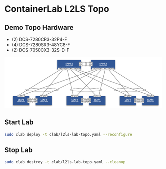 # ContainerLab L2LS Topo

## Demo Topo Hardware

- (2) DCS-7280CR3-32P4-F
- (4) DCS-7280SR3-48YC8-F
- (2) DCS-7050CX3-32S-D-F

![L2LS Topo](images/clab-l2ls-topo.png)

## Start Lab

``` bash
sudo clab deploy -t clab/l2ls-lab-topo.yaml --reconfigure
```

## Stop Lab

``` bash
sudo clab destroy -t clab/l2ls-lab-topo.yaml --cleanup
```